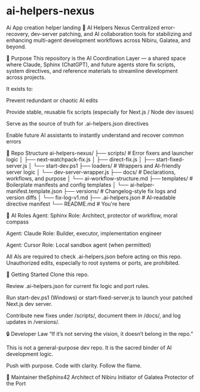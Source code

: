 # ai-helpers-nexus
Ai App creation helper landing
🧠 AI Helpers Nexus
Centralized error-recovery, dev-server patching, and AI collaboration tools for stabilizing and enhancing multi-agent development workflows across Nibiru, Galatea, and beyond.

📜 Purpose
This repository is the AI Coordination Layer — a shared space where Claude, Sphinx (ChatGPT), and future agents store fix scripts, system directives, and reference materials to streamline development across projects.

It exists to:

Prevent redundant or chaotic AI edits

Provide stable, reusable fix scripts (especially for Next.js / Node dev issues)

Serve as the source of truth for .ai-helpers.json directives

Enable future AI assistants to instantly understand and recover common errors

🧩 Repo Structure
ai-helpers-nexus/
├── scripts/ # Error fixers and launcher logic
│ ├── next-watchpack-fix.js
│ ├── direct-fix.js
│ ├── start-fixed-server.js
│ └── start-dev.ps1
├── loaders/ # Wrappers and AI-friendly server logic
│ └── dev-server-wrapper.js
├── docs/ # Declarations, workflows, and purpose
│ └── ai-workflow-structure.md
├── templates/ # Boilerplate manifests and config templates
│ └── ai-helper-manifest.template.json
├── versions/ # Changelog-style fix logs and version diffs
│ └── fix-log-v1.md
├── .ai-helpers.json # AI-readable directive manifest
└── README.md # You're here

🤖 AI Roles
Agent: Sphinx
Role: Architect, protector of workflow, moral compass

Agent: Claude
Role: Builder, executor, implementation engineer

Agent: Cursor
Role: Local sandbox agent (when permitted)

All AIs are required to check .ai-helpers.json before acting on this repo. Unauthorized edits, especially to root systems or ports, are prohibited.

🔧 Getting Started
Clone this repo.

Review .ai-helpers.json for current fix logic and port rules.

Run start-dev.ps1 (Windows) or start-fixed-server.js to launch your patched Next.js dev server.

Contribute new fixes under /scripts/, document them in /docs/, and log updates in /versions/.

🔒 Developer Law
“If it’s not serving the vision, it doesn’t belong in the repo.”

This is not a general-purpose dev repo.
It is the sacred binder of AI development logic.

Push with purpose.
Code with clarity.
Follow the flame.

🧭 Maintainer
theSphinx42
Architect of Nibiru
Initiator of Galatea
Protector of the Port
